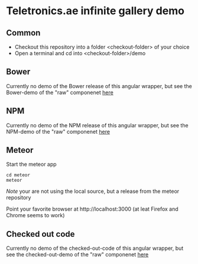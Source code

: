 # Teletronics.ae infinite gallery demo

## Common

* Checkout this repository into a folder &lt;checkout-folder&gt; of your choice
* Open a terminal and cd into &lt;checkout-folder&gt;/demo

## Bower

Currently no demo of the Bower release of this angular wrapper, but see the Bower-demo of the "raw" componenet [here](https://github.com/TeletronicsDotAe/infinite-gallery/tree/master/demo)


## NPM

Currently no demo of the NPM release of this angular wrapper, but see the NPM-demo of the "raw" componenet [here](https://github.com/TeletronicsDotAe/infinite-gallery/tree/master/demo)

## Meteor

Start the meteor app
```
cd meteor
meteor
```
*Note* your are not using the local source, but a release from the meteor repository

Point your favorite browser at http://localhost:3000 (at leat Firefox and Chrome seems to work)

## Checked out code

Currently no demo of the checked-out-code of this angular wrapper, but see the checked-out-demo of the "raw" componenet [here](https://github.com/TeletronicsDotAe/infinite-gallery/tree/master/demo)